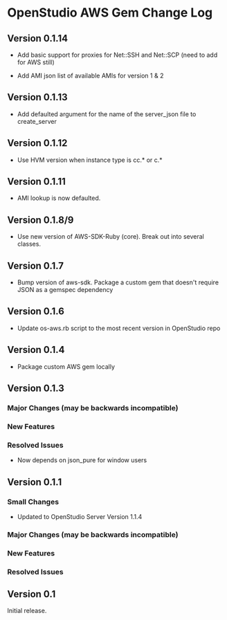 OpenStudio AWS Gem Change Log
==================================

Version 0.1.14
-------------

* Add basic support for proxies for Net::SSH and Net::SCP (need to add for AWS still)

* Add AMI json list of available AMIs for version 1 & 2

Version 0.1.13
--------------

* Add defaulted argument for the name of the server_json file to create_server

Version 0.1.12
--------------

* Use HVM version when instance type is cc.* or c.*

Version 0.1.11
-------------

* AMI lookup is now defaulted.  

Version 0.1.8/9
-------------

* Use new version of AWS-SDK-Ruby (core).  Break out into several classes.

Version 0.1.7
-------------

* Bump version of aws-sdk. Package a custom gem that doesn't require JSON as a gemspec dependency

Version 0.1.6
-------------

* Update os-aws.rb script to the most recent version in OpenStudio repo

Version 0.1.4
-------------

* Package custom AWS gem locally

Version 0.1.3
-------------

### Major Changes (may be backwards incompatible)

### New Features

### Resolved Issues

* Now depends on json_pure for window users

Version 0.1.1
-------------

### Small Changes

* Updated to OpenStudio Server Version 1.1.4

### Major Changes (may be backwards incompatible)

### New Features

### Resolved Issues

Version 0.1
-----------
Initial release.



